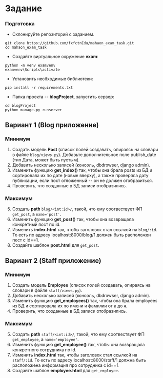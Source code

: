 # Задание

### Подготовка

- Склонируйте репозиторий с заданием.
```
git clone https://github.com/fxfctnEdu/mahaon_exam_task.git
cd mahaon_exam_task
```
- Создайте виртуальное окружение **exam**:
```
python -m venv examvenv
examvenv\Scripts\activate
```
- Установить необходимые библиотеки:
```
pip install -r requirements.txt
```
- Папка проекта -- **blogProject**, запустить сервер:
```
cd blogProject
python manage.py runserver
```

## Вариант 1 (Blog приложение)

### Минимум
1. Создать модель **Post** (список полей создавать, опираясь на словари в файле `blog/views.py`). 
Добавьте дополнительное поле publish_date (тип Дата, может быть пустым).
2. Добавить несколько записей (консоль, dbdrowser, django admin).
3. Изменить функцию **get_index()** так, чтобы она брала posts из БД и сортировала их по дате (новые вверху), 
а также проверяла дату публикации, если пост отложенный -- он не должен отобразиться.
4. Проверить, что созданные в БД записи отобразились.

### Максимум
5. Создать **path** `blog/<int:id>/`, такой, что ему соотвествует ФП `get_post`, а `name='post'`.
6. Изменить функцию **get_post()** так, чтобы она возвращала конкретный пост по id.
7. Изменить **index.html** так, чтобы заголовок стал ссылкой на `blog/:id`.
То есть по адресу localhost:8000/blog/1 должен быть расположен пост с id==1.
8. Создайте шаблон **post.html** для `get_post`. 

## Вариант 2 (Staff приложение)

### Минимум
1. Создать модель **Employee** (список полей создавать, опираясь на словари в файле `staff/views.py`).
2. Добавить несколько записей (консоль, dbdrowser, django admin).
3. Изменить функцию **get_employees()** так, чтобы она брала employees из БД 
и сортировала их по имени и фамилии от а до я.
4. Проверить, что созданные в БД записи отобразились.

### Максимум
5. Создать **path** `staff/<int:id>/`, такой, что ему соотвествует ФП `get_employee`, а `name='employee'`.
6. Изменить функцию **get_employee()** так, чтобы она возвращала конкретного сотрудника по id.
7. Изменить **index.html** так, чтобы заголовок стал ссылкой на `staff/:id`. 
То есть по адресу localhost:8000/staff/1 должна быть расположена информация про сотрудника с id==1.
8. Создайте шаблон **employee.html** для `get_employee`. 
